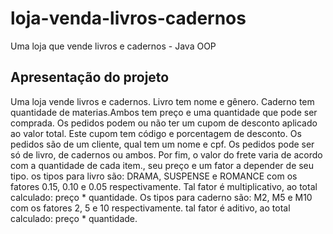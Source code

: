 # loja-venda-livros-cadernos
Uma loja que vende livros e cadernos - Java OOP

## Apresentação do projeto
Uma loja vende livros e cadernos. Livro tem nome e gênero. Caderno tem quantidade de materias.Ambos tem preço e uma quantidade que pode ser comprada. Os pedidos podem ou não ter um cupom de desconto aplicado ao valor total. Este cupom tem código e porcentagem de desconto. Os pedidos são de um cliente, qual tem um nome e cpf. Os pedidos pode ser só de livro, de cadernos ou ambos. Por fim, o valor do frete varia de acordo com a quantidade de cada item., seu preço e um fator a depender de seu tipo. os tipos para livro são: DRAMA, SUSPENSE e ROMANCE com os fatores 0.15, 0.10 e 0.05 respectivamente. Tal fator é multiplicativo, ao total calculado: preço * quantidade. Os tipos para caderno são: M2, M5 e M10 com os fatores 2, 5 e 10 respectivamente. tal fator é aditivo, ao total calculado: preço * quantidade.
